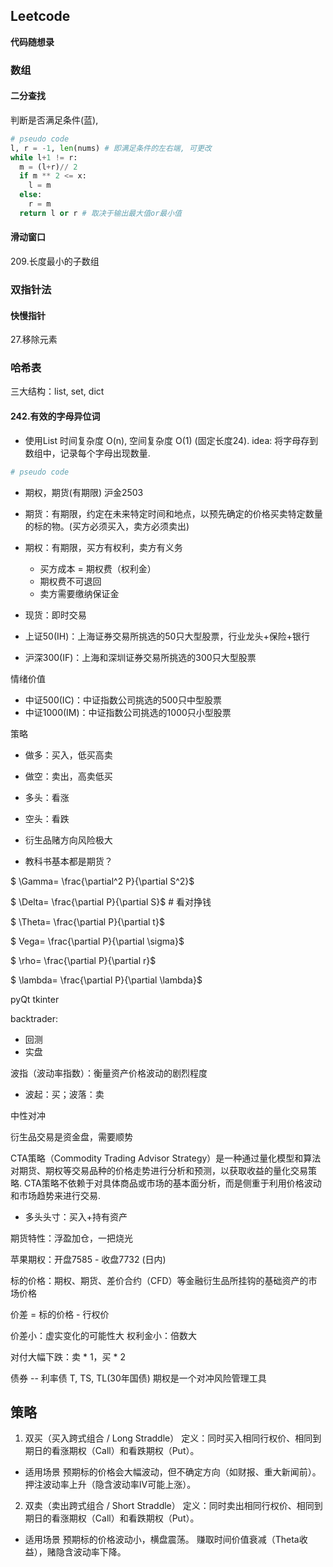 ## Leetcode 
**代码随想录**
### 数组
#### 二分查找

判断是否满足条件(蓝), 
```python
# pseudo code
l, r = -1, len(nums) # 即满足条件的左右端, 可更改
while l+1 != r: 
  m = (l+r)// 2
  if m ** 2 <= x:
    l = m
  else:
    r = m
  return l or r # 取决于输出最大值or最小值
```

#### 滑动窗口
209.长度最小的子数组





### 双指针法
#### 快慢指针
27.移除元素






### 哈希表
三大结构：list, set, dict
#### 242.有效的字母异位词
- 使用List
时间复杂度 O(n), 空间复杂度 O(1) (固定长度24).
idea: 将字母存到数组中，记录每个字母出现数量.
```python
# pseudo code


```























- 期权，期货(有期限)
沪金2503
- 期货：有期限，约定在未来特定时间和地点，以预先确定的价格买卖特定数量的标的物。(买方必须买入，卖方必须卖出)
- 期权：有期限，买方有权利，卖方有义务
  - 买方成本 = 期权费（权利金）
  - 期权费不可退回
  - 卖方需要缴纳保证金
- 现货：即时交易

- 上证50(IH)：上海证券交易所挑选的50只大型股票，行业龙头+保险+银行
- 沪深300(IF)：上海和深圳证券交易所挑选的300只大型股票

情绪价值
- 中证500(IC)：中证指数公司挑选的500只中型股票
- 中证1000(IM)：中证指数公司挑选的1000只小型股票

策略
- 做多：买入，低买高卖
- 做空：卖出，高卖低买

- 多头：看涨
- 空头：看跌


- 衍生品赌方向风险极大
- 教科书基本都是期货？



$ \Gamma= \frac{\partial^2 P}{\partial S^2}$

$ \Delta= \frac{\partial P}{\partial S}$ # 看对挣钱

$ \Theta= \frac{\partial P}{\partial t}$

$ Vega= \frac{\partial P}{\partial \sigma}$

$ \rho= \frac{\partial P}{\partial r}$

$ \lambda= \frac{\partial P}{\partial \lambda}$

pyQt
tkinter

backtrader:
- 回测
- 实盘


‌波指（波动率指数）：衡量资产价格波动的剧烈程度
- 波起：买；波落：卖

中性对冲


衍生品交易是资金盘，需要顺势

‌CTA策略（Commodity Trading Advisor Strategy）‌是一种通过量化模型和算法对期货、期权等交易品种的价格走势进行分析和预测，以获取收益的量化交易策略. CTA策略不依赖于对具体商品或市场的基本面分析，而是侧重于利用价格波动和市场趋势来进行交易.


- 多头头寸：买入+持有资产





期货特性：浮盈加仓，一把烧光








苹果期权：开盘7585 - 收盘7732 (日内)

标的价格：期权、期货、差价合约（CFD）等金融衍生品所挂钩的基础资产的市场价格

价差 = 标的价格 - 行权价

价差小：虚实变化的可能性大
权利金小：倍数大

对付大幅下跌：卖 * 1，买 * 2

债券 -- 利率债 T, TS, TL(30年国债)
期权是一个对冲风险管理工具

## 策略
1. 双买（买入跨式组合 / Long Straddle）
定义：同时买入相同行权价、相同到期日的看涨期权（Call）和看跌期权（Put）。

- 适用场景
预期标的价格会大幅波动，但不确定方向（如财报、重大新闻前）。
押注波动率上升（隐含波动率IV可能上涨）。



2. 双卖（卖出跨式组合 / Short Straddle）
定义：同时卖出相同行权价、相同到期日的看涨期权（Call）和看跌期权（Put）。

- 适用场景
预期标的价格波动小，横盘震荡。
赚取时间价值衰减（Theta收益），赌隐含波动率下降。


